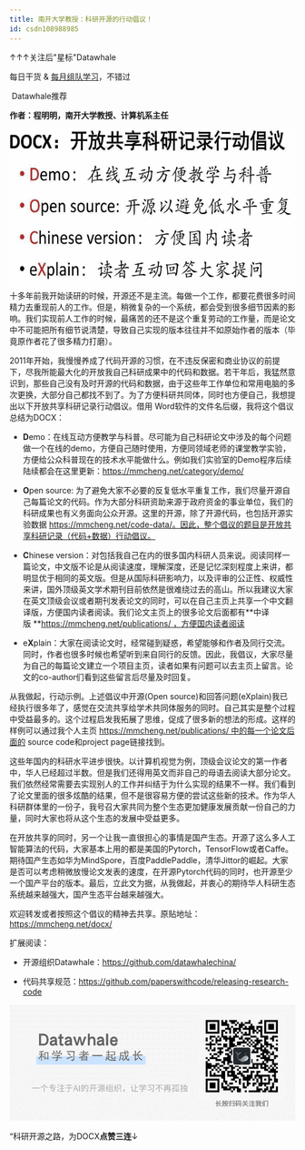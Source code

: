 ```yaml
---
title: 南开大学教授：科研开源的行动倡议！
id: csdn108988985
---
```


↑↑↑关注后"星标"Datawhale

每日干货 & [每月组队学习](https://mp.weixin.qq.com/mp/appmsgalbum?__biz=MzIyNjM2MzQyNg%3D%3D&action=getalbum&album_id=1338040906536108033#wechat_redirect)，不错过

 Datawhale推荐 

**作者：程明明，南开大学教授、计算机系主任**

![](../img/2aff76dd2585fbc7a27460605dad0f7e.png)十多年前我开始读研的时候，开源还不是主流。每做一个工作，都要花费很多时间精力去重现前人的工作。但是，稍微复杂的一个系统，都会受到很多细节因素的影响。我们实现前人工作的时候，最痛苦的还不是这个重复劳动的工作量，而是论文中不可能把所有细节说清楚，导致自己实现的版本往往并不如原始作者的版本（毕竟原作者花了很多精力打磨）。

2011年开始，我慢慢养成了代码开源的习惯，在不违反保密和商业协议的前提下，尽我所能最大化的开放我自己科研成果中的代码和数据。若干年后，我猛然意识到，那些自己没有及时开源的代码和数据，由于这些年工作单位和常用电脑的多次更换，大部分自己都找不到了。为了方便科研共同体，同时也方便自己，我想提出以下开放共享科研记录行动倡议。借用 Word软件的文件名后缀，我将这个倡议总结为DOCX：

*   **D**emo：在线互动方便教学与科普。尽可能为自己科研论文中涉及的每个问题做一个在线的demo，方便自己随时使用，方便同领域老师的课堂教学实验，方便给公众科普现在的技术水平能做什么。例如我们实验室的Demo程序后续陆续都会在这里更新：https://mmcheng.net/category/demo/

*   **O**pen source: 为了避免大家不必要的反复低水平重复工作，我们尽量开源自己每篇论文的代码。作为大部分科研资助来源于政府资金的事业单位，我们的科研成果也有义务面向公众开源。这里的开源，除了开源代码，也包括开源实验数据 https://mmcheng.net/code-data/。因此，整个倡议的题目是开放共享科研记录（代码+数据）行动倡议。

*   **C**hinese version：对包括我自己在内的很多国内科研人员来说。阅读同样一篇论文，中文版不论是从阅读速度，理解深度，还是记忆深刻程度上来讲，都明显优于相同的英文版。但是从国际科研影响力，以及评审的公正性、权威性来讲，国外顶级英文学术期刊目前依然是很难绕过去的高山。所以我建议大家在英文顶级会议或者期刊发表论文的同时，可以在自己主页上共享一个中文翻译版，方便国内读者阅读。我们论文主页上的很多论文后面都有**中译版 **https://mmcheng.net/publications/ ，方便国内读者阅读

*   e**X**plain：大家在阅读论文时，经常碰到疑惑，希望能够和作者及同行交流。同时，作者也很多时候也希望听到来自同行的反馈。因此，我倡议，大家尽量为自己的每篇论文建立一个项目主页，读者如果有问题可以去主页上留言。论文的co-author们看到这些留言后尽量及时回复。

从我做起，行动示例。上述倡议中开源(Open source)和回答问题(eXplain)我已经执行很多年了，感觉在交流共享给学术共同体服务的同时。自己其实是整个过程中受益最多的。这个过程启发我拓展了思维，促成了很多新的想法的形成。这样的样例可以通过我个人主页 https://mmcheng.net/publications/ 中的每一个论文后面的 source code和project page链接找到。

这些年国内的科研水平进步很快。以计算机视觉为例，顶级会议论文的第一作者中，华人已经超过半数。但是我们还得用英文而非自己的母语去阅读大部分论文。我们依然经常需要去实现别人的工作并纠结于为什么实现的结果不一样。我们看到了论文里面的很多炫酷的结果，但不是很容易方便的尝试这些新的技术。作为华人科研群体里的一份子，我号召大家共同为整个生态更加健康发展贡献一份自己的力量，同时大家也将从这个生态的发展中受益更多。

在开放共享的同时，另一个让我一直很担心的事情是国产生态。开源了这么多人工智能算法的代码，大家基本上用的都是美国的Pytorch，TensorFlow或者Caffe。期待国产生态如华为MindSpore，百度PaddlePaddle，清华Jittor的崛起。大家是否可以考虑稍微放慢论文发表的速度，在开源Pytorch代码的同时，也开源至少一个国产平台的版本。最后，立此文为据，从我做起，并衷心的期待华人科研生态系统越来越强大，国产生态平台越来越强大。

欢迎转发或者按照这个倡议的精神去共享。原贴地址：https://mmcheng.net/docx/

扩展阅读：

*   开源组织Datawhale：https://github.com/datawhalechina/

*   代码共享规范：https://github.com/paperswithcode/releasing-research-code

![](../img/ac1260bd6d55ebcd4401293b8b1ef5ff.png)

“科研开源之路，为DOCX**点****赞****三连**↓